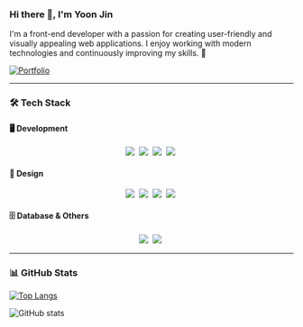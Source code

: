 ### Hi there 👋, I'm Yoon Jin

I'm a front-end developer with a passion for creating user-friendly and visually appealing web applications. I enjoy working with modern technologies and continuously improving my skills. 🚀

[![Portfolio](https://img.shields.io/badge/Portfolio-Visit-blue?style=for-the-badge)](https://yoonjin-portfolio.netlify.app/)

---

### 🛠 Tech Stack

#### 🖥 Development
<div align="center">
  <img src="https://img.shields.io/badge/React-61DAFB.svg?style=for-the-badge&logo=react&logoColor=white" />&nbsp;
  <img src="https://img.shields.io/badge/JavaScript-F7DF1E.svg?style=for-the-badge&logo=javascript&logoColor=black" />&nbsp;
  <img src="https://img.shields.io/badge/TypeScript-3178C6.svg?style=for-the-badge&logo=typescript&logoColor=white" />&nbsp;
  <img src="https://img.shields.io/badge/Node.js-339933.svg?style=for-the-badge&logo=node.js&logoColor=white" />&nbsp;
</div>

#### 🎨 Design
<div align="center">
  <img src="https://img.shields.io/badge/Figma-F24E1E.svg?style=for-the-badge&logo=figma&logoColor=white" />&nbsp;
  <img src="https://img.shields.io/badge/Illustrator-FF9A00.svg?style=for-the-badge&logo=adobeillustrator&logoColor=white" />&nbsp;
  <img src="https://img.shields.io/badge/Photoshop-31A8FF.svg?style=for-the-badge&logo=adobephotoshop&logoColor=white" />&nbsp;
  <img src="https://img.shields.io/badge/AdobeXD-FF61F6.svg?style=for-the-badge&logo=adobexd&logoColor=white" />&nbsp;
</div>

#### 🗄 Database & Others
<div align="center">
  <img src="https://img.shields.io/badge/MongoDB-47A248.svg?style=for-the-badge&logo=mongodb&logoColor=white" />&nbsp;
  <img src="https://img.shields.io/badge/GitHub-181717.svg?style=for-the-badge&logo=github&logoColor=white" />&nbsp;
</div>

---

### 📊 GitHub Stats
[![Top Langs](https://github-readme-stats.vercel.app/api/top-langs/?username=nmgvnm&layout=compact&theme=tokyonight)](https://github.com/anuraghazra/github-readme-stats)

![GitHub stats](https://github-readme-stats.vercel.app/api?username=nmgvnm&show_icons=true&count_private=true&theme=tokyonight)
